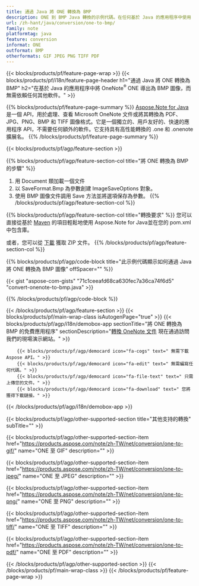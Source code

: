```yaml
---
title: 通過 Java 將 ONE 轉換為 BMP
description: ONE 到 BMP Java 轉換的示例代碼。在任何基於 Java 的應用程序中使用 API 示例代碼將 ONE 文件批量轉換為 BMP。 
url: /zh-hant/java/conversion/one-to-bmp/
family: note
platformtag: java
feature: conversion
informat: ONE
outformat: BMP
otherformats: GIF JPEG PNG TIFF PDF
---
```

{{< blocks/products/pf/feature-page-wrap >}}
{{< blocks/products/pf/i18n/feature-page-header h1="通過 Java 將 ONE 轉換為 BMP" h2="在基於 Java 的應用程序中將 OneNote<sup>&reg;</sup> ONE 導出為 BMP 圖像，而無需依賴任何其他軟件。" >}}

{{% blocks/products/pf/feature-page-summary %}}
[Aspose.Note for Java](https://products.aspose.com/note/java/) 是一個 API，用於處理、查看 Microsoft OneNote 文件或將其轉換為 PDF、JPG、PNG、BMP 和 TIFF 圖像格式。它是一個獨立的、用戶友好的、快速的應用程序 API，不需要任何額外的軟件。它支持具有高性能轉換的 .one 和 .onenote 擴展名。
{{% /blocks/products/pf/feature-page-summary  %}}

{{< blocks/products/pf/agp/feature-section >}}

{{% blocks/products/pf/agp/feature-section-col title="將 ONE 轉換為 BMP 的步驟" %}}
1. 用 Document 類加載一個文件
2. 以 SaveFormat.Bmp 為參數創建 ImageSaveOptions 對象。
3. 使用 BMP 圖像文件調用 Save 方法並將選項保存為參數。
{{% /blocks/products/pf/agp/feature-section-col %}}

{{% blocks/products/pf/agp/feature-section-col title="轉換要求" %}}
您可以直接從基於 [Maven](https://repository.aspose.com/webapp/#/artifacts/browse/tree/General/repo/com/aspose/aspose-note) 的項目輕鬆地使用 Aspose.Note for Java並在您的 pom.xml 中包含庫。

或者，您可以從 [下載](https://downloads.aspose.com/note/java) 獲取 ZIP 文件。
{{% /blocks/products/pf/agp/feature-section-col %}}

{{% blocks/products/pf/agp/code-block title="此示例代碼顯示如何通過 Java 將 ONE 轉換為 BMP 圖像" offSpacer="" %}}



{{< gist "aspose-com-gists" "71c1ceeafd68ca630fec7a36ca74f6d5" "convert-onenote-to-bmp.java" >}}

{{% /blocks/products/pf/agp/code-block %}}

{{< /blocks/products/pf/agp/feature-section >}}
{{< blocks/products/pf/main-wrap-class isAutogenPage="true" >}}
{{< blocks/products/pf/agp/i18n/demobox-app sectionTitle="將 ONE 轉換為 BMP 的免費應用程序" sectionDescription="[轉換 OneNote 文件](https://products.aspose.app/note/conversion/onenote-to-bmp) 現在通過訪問我們的現場演示網站。" >}}

        {{< blocks/products/pf/agp/democard icon="fa-cogs" text=" 無需下載 Aspose API。" >}}
        {{< blocks/products/pf/agp/democard icon="fa-edit" text=" 無需編寫任何代碼。" >}}
        {{< blocks/products/pf/agp/democard icon="fa-file-text" text=" 只需上傳您的文件。" >}}
        {{< blocks/products/pf/agp/democard icon="fa-download" text=" 您將獲得下載鏈接。" >}}
		
{{< /blocks/products/pf/agp/i18n/demobox-app >}}

{{< blocks/products/pf/agp/other-supported-section title="其他支持的轉換" subTitle="" >}}

{{< blocks/products/pf/agp/other-supported-section-item href="https://products.aspose.com/note/zh-TW/net/conversion/one-to-gif/" name="ONE 至 GIF" description="" >}}

{{< blocks/products/pf/agp/other-supported-section-item href="https://products.aspose.com/note/zh-TW/net/conversion/one-to-jpeg/" name="ONE 至 JPEG" description="" >}}

{{< blocks/products/pf/agp/other-supported-section-item href="https://products.aspose.com/note/zh-TW/net/conversion/one-to-png/" name="ONE 至 PNG" description="" >}}

{{< blocks/products/pf/agp/other-supported-section-item href="https://products.aspose.com/note/zh-TW/net/conversion/one-to-tiff/" name="ONE 至 TIFF" description="" >}}

{{< blocks/products/pf/agp/other-supported-section-item href="https://products.aspose.com/note/zh-TW/net/conversion/one-to-pdf/" name="ONE 至 PDF" description="" >}}



{{< /blocks/products/pf/agp/other-supported-section >}}
{{< /blocks/products/pf/main-wrap-class >}}
{{< /blocks/products/pf/feature-page-wrap >}}